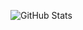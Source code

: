 ![GitHub Stats](https://github-readme-stats.vercel.app/api?username=GaGa55555LaLa&show_icons=true&theme=github_dark)
